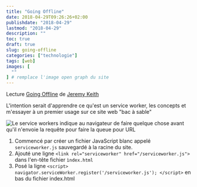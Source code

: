 ```yaml
---
title: "Going Offline"
date: 2018-04-29T09:26:26+02:00
publishdate: "2018-04-29"
lastmod: "2018-04-29"
description: ""
toc: true
draft: true
slug: going-offline
categories: ["technologie"]
tags: [web]
images: [
  ""
] # remplace l'image open graph du site
---
```


Lecture [Going Offline](https://alistapart.com/article/going-offline) de [Jeremy Keith](https://adactio.com/)
<!--more-->

L'intention serait d'apprendre ce qu'est un service worker, les concepts et m'essayer à un premier usage sur ce site web "bac à sable" 

![Le service workers indique au navigateur de faire quelque chose avant qu'il n'envoie la requête pour faire la queue pour URL](https://monosnap.com/image/7JKIeON0wDtyZJNf1NQsmLVh3vT4Sa.png)


1. Commencé par créer un fichier JavaScript blanc appelé `serviceworker.js` sauvegardé à la racine du site.
2. Ajouté une ligne `<link rel="serviceworker" href="/serviceworker.js">` dans l'en-tête fichier `ìndex.html`
3. Posé la ligne `<script>
navigator.serviceWorker.register('/serviceworker.js');
</script>` en bas du fichier index.html
